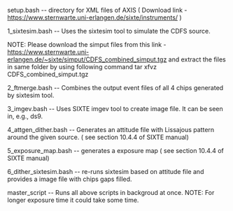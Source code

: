 
setup.bash -- directory for XML files of AXIS ( Download link - https://www.sternwarte.uni-erlangen.de/sixte/instruments/ )

1_sixtesim.bash -- Uses the sixtesim tool to simulate the CDFS source. 

NOTE: Please download the simput files from this link - https://www.sternwarte.uni-erlangen.de/~sixte/simput/CDFS_combined_simput.tgz and extract the files in same folder by using following command tar xfvz CDFS_combined_simput.tgz

2_ftmerge.bash -- Combines the output event files of all 4 chips generated by sixtesim tool.

3_imgev.bash -- Uses SIXTE imgev tool to create image file. It can be seen in, e.g., ds9.

4_attgen_dither.bash -- Generates an attitude file with Lissajous pattern around the given source. ( see section 10.4.4 of SIXTE manual)

5_exposure_map.bash -- generates a exposure map ( see section 10.4.4 of SIXTE manual)

6_dither_sixtesim.bash -- re-runs sixtesim based on attitude file and provides a image file with chips gaps filled.

master_script -- Runs all above scripts in backgroud at once. NOTE: For longer exposure time it could take some time.
